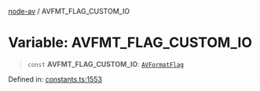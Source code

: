 [node-av](../globals.md) / AVFMT\_FLAG\_CUSTOM\_IO

# Variable: AVFMT\_FLAG\_CUSTOM\_IO

> `const` **AVFMT\_FLAG\_CUSTOM\_IO**: [`AVFormatFlag`](../type-aliases/AVFormatFlag.md)

Defined in: [constants.ts:1553](https://github.com/seydx/av/blob/f8631fc881b394300b1479f511d55cf1c370a87f/src/constants/constants.ts#L1553)
